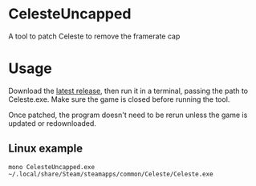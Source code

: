 # CelesteUncapped

A tool to patch Celeste to remove the framerate cap

# Usage

Download the [latest release](/../../releases/latest), then run it in a terminal, passing the path to Celeste.exe.
Make sure the game is closed before running the tool.

Once patched, the program doesn't need to be rerun unless the game is updated or redownloaded.

## Linux example

`mono CelesteUncapped.exe ~/.local/share/Steam/steamapps/common/Celeste/Celeste.exe`
